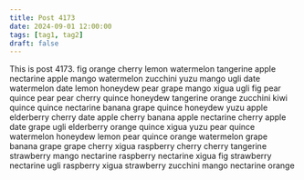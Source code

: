 ```yaml
---
title: Post 4173
date: 2024-09-01 12:00:00
tags: [tag1, tag2]
draft: false
---
```

This is post 4173.
fig
orange
cherry
lemon
watermelon
tangerine
apple
nectarine
apple
mango
watermelon
zucchini
yuzu
mango
ugli
date
watermelon
date
lemon
honeydew
pear
grape
mango
xigua
ugli
fig
pear
quince
pear
pear
cherry
quince
honeydew
tangerine
orange
zucchini
kiwi
quince
quince
nectarine
banana
grape
quince
honeydew
yuzu
apple
elderberry
cherry
date
apple
cherry
banana
apple
nectarine
cherry
apple
date
grape
ugli
elderberry
orange
quince
xigua
yuzu
pear
quince
watermelon
honeydew
lemon
pear
quince
orange
watermelon
grape
banana
grape
grape
cherry
xigua
raspberry
cherry
cherry
tangerine
strawberry
mango
nectarine
raspberry
nectarine
xigua
fig
strawberry
nectarine
ugli
raspberry
xigua
strawberry
zucchini
mango
nectarine
orange
